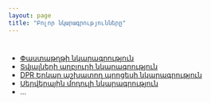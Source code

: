 ```yaml
---
layout: page
title: "Բոլոր նկարագրությունները" 
---
```


# 

* [Փաստաթղթի նկարագրություն](definitions/document.md)
* [Տվյալների աղբյուրի նկարագրություն](definitions/ds.md)
* [DPR Երկար աշխատող պրոցեսի նկարագրություն](definitions/dpr.md)
* [Սերվերային մոդուլի նկարագրություն](definitions/server_side_module.md)
* ...
